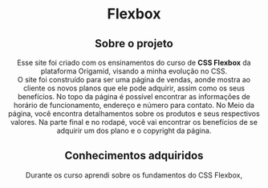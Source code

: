 <h1 align="center">Flexbox</h1>

<h2 align="center">Sobre o projeto</h2>

<p align="center">Esse site foi criado com os ensinamentos do curso de <strong>CSS Flexbox</strong> da plataforma Origamid, visando a minha evolução no CSS.<br>
O site foi construído para ser uma página de vendas, aonde mostra ao cliente os novos planos que ele pode adquirir, assim como os seus benefícios. No topo da página é possível encontrar as informações de horário de funcionamento, endereço e número para contato. No Meio da página, você encontra detalhamentos sobre os produtos e seus respectivos valores. Na parte final e no rodapé, você vai encontrar os benefícios de se adquirir um dos plano e o copyright da página.</p>

<h2 align="center">Conhecimentos adquiridos</h2>
<p align="center"> Durante os curso aprendi sobre os fundamentos do CSS Flexbox,
 
